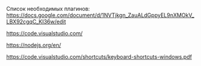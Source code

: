 Список необходимых плагинов:
https://docs.google.com/document/d/1NVTjkgn_ZauALdGppyEL9nXMOkV_LBX92cgqC_KI36w/edit

https://code.visualstudio.com/

https://nodejs.org/en/

https://code.visualstudio.com/shortcuts/keyboard-shortcuts-windows.pdf
